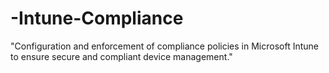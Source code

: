 # -Intune-Compliance
"Configuration and enforcement of compliance policies in Microsoft Intune to ensure secure and compliant device management."
